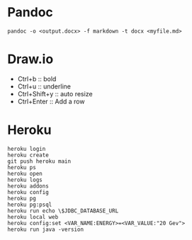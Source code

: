 # Pandoc

```
pandoc -o <output.docx> -f markdown -t docx <myfile.md>
```

# Draw.io

- Ctrl+b :: bold
- Ctrl+u :: underline
- Ctrl+Shift+y :: auto resize
- Ctrl+Enter :: Add a row

# Heroku

```
heroku login
heroku create
git push heroku main
heroku ps
heroku open
heroku logs
heroku addons
heroku config
heroku pg
heroku pg:psql
heroku run echo \$JDBC_DATABASE_URL
heroku local web
heroku config:set <VAR_NAME:ENERGY>=<VAR_VALUE:"20 Gev">
heroku run java -version
```
